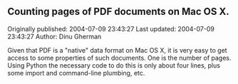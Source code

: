 ## Counting pages of PDF documents on Mac OS X. 
Originally published: 2004-07-09 23:43:27 
Last updated: 2004-07-09 23:43:27 
Author: Dinu Gherman 
 
Given that PDF is a "native" data format on Mac OS X, it is very easy to get access to some properties of such documents. One is the number of pages. Using Python the necessary code to do this is only about four lines, plus some import and command-line plumbing, etc.